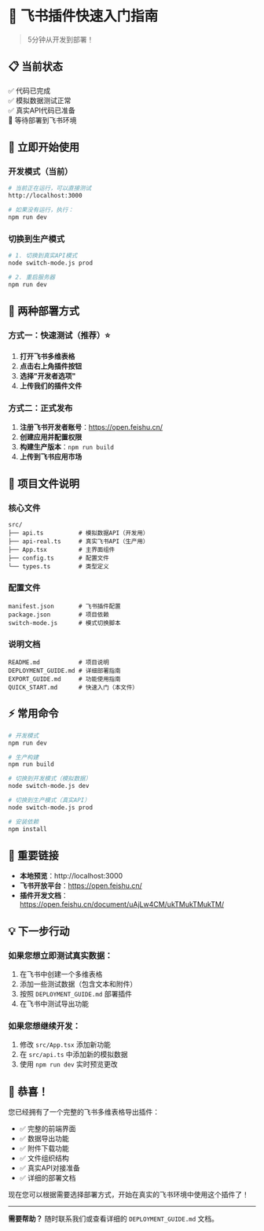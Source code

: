 # 🚀 飞书插件快速入门指南

> 5分钟从开发到部署！

## 📋 当前状态
✅ 代码已完成  
✅ 模拟数据测试正常  
✅ 真实API代码已准备  
🔄 等待部署到飞书环境  

## 🎯 立即开始使用

### 开发模式（当前）
```bash
# 当前正在运行，可以直接测试
http://localhost:3000

# 如果没有运行，执行：
npm run dev
```

### 切换到生产模式
```bash
# 1. 切换到真实API模式
node switch-mode.js prod

# 2. 重启服务器
npm run dev
```

## 🔧 两种部署方式

### 方式一：快速测试（推荐）⭐
1. **打开飞书多维表格**
2. **点击右上角插件按钮**  
3. **选择"开发者选项"**
4. **上传我们的插件文件**

### 方式二：正式发布
1. **注册飞书开发者账号**：https://open.feishu.cn/
2. **创建应用并配置权限**
3. **构建生产版本**：`npm run build`
4. **上传到飞书应用市场**

## 📁 项目文件说明

### 核心文件
```
src/
├── api.ts          # 模拟数据API（开发用）
├── api-real.ts     # 真实飞书API（生产用）
├── App.tsx         # 主界面组件
├── config.ts       # 配置文件
└── types.ts        # 类型定义
```

### 配置文件
```
manifest.json       # 飞书插件配置
package.json        # 项目依赖
switch-mode.js      # 模式切换脚本
```

### 说明文档
```
README.md           # 项目说明
DEPLOYMENT_GUIDE.md # 详细部署指南
EXPORT_GUIDE.md     # 功能使用指南
QUICK_START.md      # 快速入门（本文件）
```

## ⚡ 常用命令

```bash
# 开发模式
npm run dev

# 生产构建
npm run build

# 切换到开发模式（模拟数据）
node switch-mode.js dev

# 切换到生产模式（真实API）
node switch-mode.js prod

# 安装依赖
npm install
```

## 🔗 重要链接

- **本地预览**：http://localhost:3000
- **飞书开放平台**：https://open.feishu.cn/
- **插件开发文档**：https://open.feishu.cn/document/uAjLw4CM/ukTMukTMukTM/

## 💡 下一步行动

### 如果您想立即测试真实数据：
1. 在飞书中创建一个多维表格
2. 添加一些测试数据（包含文本和附件）
3. 按照 `DEPLOYMENT_GUIDE.md` 部署插件
4. 在飞书中测试导出功能

### 如果您想继续开发：
1. 修改 `src/App.tsx` 添加新功能
2. 在 `src/api.ts` 中添加新的模拟数据
3. 使用 `npm run dev` 实时预览更改

## 🎉 恭喜！

您已经拥有了一个完整的飞书多维表格导出插件：
- ✅ 完整的前端界面
- ✅ 数据导出功能  
- ✅ 附件下载功能
- ✅ 文件组织结构
- ✅ 真实API对接准备
- ✅ 详细的部署文档

现在您可以根据需要选择部署方式，开始在真实的飞书环境中使用这个插件了！

---

**需要帮助？** 随时联系我们或查看详细的 `DEPLOYMENT_GUIDE.md` 文档。 